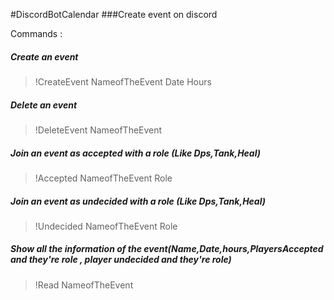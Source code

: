 #DiscordBotCalendar
###Create event on discord

Commands :
##### Create an event
> !CreateEvent NameofTheEvent Date Hours
##### Delete an event
> !DeleteEvent NameofTheEvent
##### Join an event as accepted with a role (Like Dps,Tank,Heal)
> !Accepted NameofTheEvent Role
##### Join an event as undecided with a role (Like Dps,Tank,Heal)
> !Undecided NameofTheEvent Role
##### Show all the information of the event(Name,Date,hours,PlayersAccepted and they're role , player undecided and they're role)
> !Read NameofTheEvent

